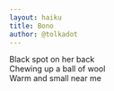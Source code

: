 ```yaml
---
layout: haiku
title: Bono
author: @tolkadot
---
```


Black spot on her back  <br>
Chewing up a ball of wool  <br>
Warm and small near me  <br>
